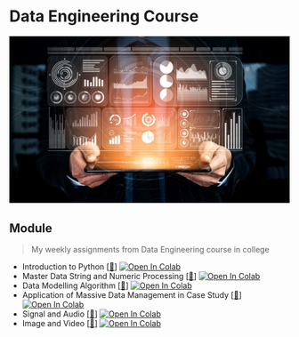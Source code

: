 # Data Engineering Course
<img src="https://github.com/Bayunova28/Data-Engineering/blob/main/big-data-technology-business-finance-concept_31965-3535.jpg" width="1000">

## Module
> My weekly assignments from Data Engineering course in college
- Introduction to Python [[📂](https://github.com/Bayunova28/Data-Engineering/tree/main/Introduction%20to%20Python)] [![Open In Colab](https://colab.research.google.com/assets/colab-badge.svg)](https://colab.research.google.com/drive/1stphKHKSSzbaejCtUPC5Cx65xh8EWwwD?usp=sharing)
- Master Data String and Numeric Processing [[📂](https://github.com/Bayunova28/Data-Engineering/tree/main/Master%20Data%20String%20and%20Numeric%20Processing)] [![Open In Colab](https://colab.research.google.com/assets/colab-badge.svg)](https://colab.research.google.com/drive/1Qoj2Ne6aImlTy1Az_hhFpbToiUJ38v1F?usp=sharing)
- Data Modelling Algorithm [[📂](https://github.com/Bayunova28/Data-Engineering/tree/main/Data%20Modelling%20Algorithm)] [![Open In Colab](https://colab.research.google.com/assets/colab-badge.svg)](https://colab.research.google.com/drive/1R7_ih405Wdfibl3AWLSZVw7azws3hlKj?usp=sharing)
- Application of Massive Data Management in Case Study [[📂](https://github.com/Bayunova28/Data-Engineering/tree/main/Application%20of%20Massive%20Data%20Management%20in%20Case%20Study)] [![Open In Colab](https://colab.research.google.com/assets/colab-badge.svg)](https://colab.research.google.com/drive/1vo2TltQdReKHt_qfUPBX7YoiEvRc4iAK?usp=sharing)
- Signal and Audio [[📂](https://github.com/Bayunova28/Data-Engineering/tree/main/Signal%20and%20Audio)] [![Open In Colab](https://colab.research.google.com/assets/colab-badge.svg)](https://colab.research.google.com/drive/1LRUsvLFZJCPmIEhhIghFf-R5PvlQAw60?usp=sharing)
- Image and Video [[📂](https://github.com/Bayunova28/Data-Engineering/tree/main/Image%20and%20Video)] [![Open In Colab](https://colab.research.google.com/assets/colab-badge.svg)](https://colab.research.google.com/drive/1qtVywH6oDXd7wui1Ry4f26z3_mvW0xDB?usp=sharing)
